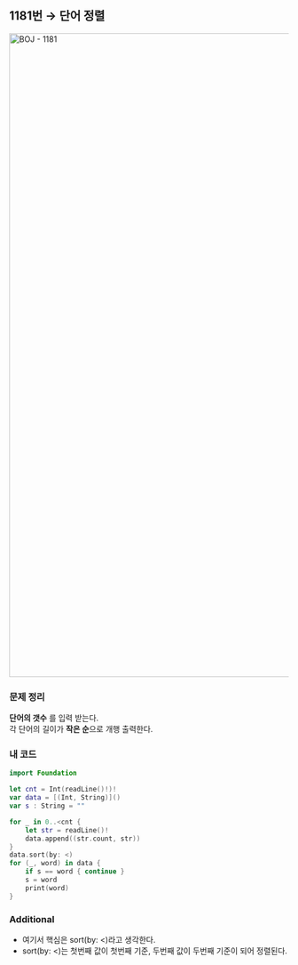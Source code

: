 ## 1181번 → 단어 정렬
<img width="1158" alt="BOJ - 1181" src="https://user-images.githubusercontent.com/64394744/132951774-1945c87b-2b31-4234-96e6-09faf166e1f4.png">


### 문제 정리
**단어의 갯수** 를 입력 받는다. </br>
각 단어의 길이가 **작은 순**으로 개행 출력한다. 


### 내 코드
```swift
import Foundation

let cnt = Int(readLine()!)!
var data = [(Int, String)]()
var s : String = ""

for _ in 0..<cnt {
    let str = readLine()!
    data.append((str.count, str))
}
data.sort(by: <)
for (_, word) in data {
    if s == word { continue }
    s = word
    print(word)
}
```

### Additional

- 여기서 핵심은 sort(by: <)라고 생각한다.
- sort(by: <)는 첫번째 값이 첫번째 기준, 두번째 값이 두번째 기준이 되어 정렬된다.

